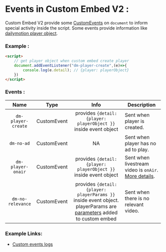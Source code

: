 # Events in Custom Embed V2 :

Custom Embed V2 provide some [CustomEvents](https://developer.mozilla.org/en-US/docs/Web/API/CustomEvent) on `document` to inform special activity inside the script. Some events provide information like [dailymotion player object](https://developers.dailymotion.com/player/#player-api).

### Example : 
```html
<script>
    // get player object when custom embed create player
    document.addEventListener("dm-player-create",(e)=>{
        console.log(e.detail); // {player: playerObject}
    })
</script>
```

### Events : 

| Name | Type | Info | Description |
| :---: | :---: | :---: |--- |
| `dm-player-create` | CustomEvent | provides `{detail:{player: playerObject }}` inside event object |Sent when player is created. |
| `dm-no-ad` | CustomEvent | NA |Sent when player has no ad to play. |
| `dm-player-onair` | CustomEvent | provides `{detail:{player: playerObject }}` inside event object |Sent when livestream video is `onAir`. [More details](https://dmvs-apac.github.io/custom-embed-v2/livestream#auto_replace). |
| `dm-no-relevance` | CustomEvent | provides `{detail:{player: playerParams }}` inside event object. playerParams are [parameters](https://dmvs-apac.github.io/custom-embed-v2/#parameters-available) added to custom embed |Sent when there is no relevant video. |

### Example Links:
- [Custom events logs](https://dmvs-apac.github.io/custom-embed-v2/examples/events/)
